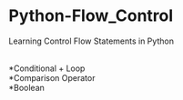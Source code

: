 # Python-Flow_Control
Learning Control Flow Statements in Python

<br /> *Conditional + Loop
<br /> *Comparison Operator
<br /> *Boolean
